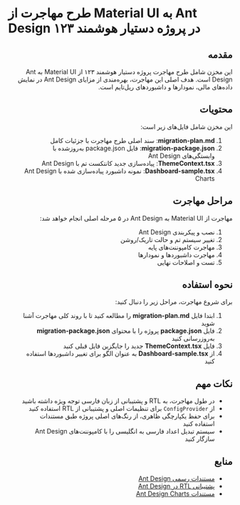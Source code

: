 # طرح مهاجرت از Material UI به Ant Design در پروژه دستیار هوشمند ۱۲۳

<div dir="rtl">

## مقدمه

این مخزن شامل طرح مهاجرت پروژه دستیار هوشمند ۱۲۳ از Material UI به Ant Design است. هدف اصلی این مهاجرت، بهره‌مندی از مزایای Ant Design در نمایش داده‌های مالی، نمودارها و داشبوردهای ریل‌تایم است.

## محتویات

این مخزن شامل فایل‌های زیر است:

1. **migration-plan.md**: سند اصلی طرح مهاجرت با جزئیات کامل
2. **migration-package.json**: فایل package.json به‌روزشده با وابستگی‌های Ant Design
3. **ThemeContext.tsx**: پیاده‌سازی جدید کانتکست تم با Ant Design
4. **Dashboard-sample.tsx**: نمونه داشبورد پیاده‌سازی شده با Ant Design Charts

## مراحل مهاجرت

مهاجرت از Material UI به Ant Design در ۵ مرحله اصلی انجام خواهد شد:

1. نصب و پیکربندی Ant Design
2. تغییر سیستم تم و حالت تاریک/روشن
3. مهاجرت کامپوننت‌های پایه
4. مهاجرت داشبوردها و نمودارها
5. تست و اصلاحات نهایی

## نحوه استفاده

برای شروع مهاجرت، مراحل زیر را دنبال کنید:

1. ابتدا فایل **migration-plan.md** را مطالعه کنید تا با روند کلی مهاجرت آشنا شوید
2. فایل **package.json** پروژه را با محتوای **migration-package.json** به‌روزرسانی کنید
3. فایل **ThemeContext.tsx** جدید را جایگزین فایل قبلی کنید
4. از **Dashboard-sample.tsx** به عنوان الگو برای تغییر داشبوردها استفاده کنید

## نکات مهم

- در طول مهاجرت، به RTL و پشتیبانی از زبان فارسی توجه ویژه داشته باشید
- از `ConfigProvider` برای تنظیمات اصلی و پشتیبانی از RTL استفاده کنید
- برای حفظ یکپارچگی ظاهری، از رنگ‌های اصلی پروژه طبق مستندات استفاده کنید
- سیستم تبدیل اعداد فارسی به انگلیسی را با کامپوننت‌های Ant Design سازگار کنید

## منابع

- [مستندات رسمی Ant Design](https://ant.design/docs/react/introduce)
- [پشتیبانی RTL در Ant Design](https://ant.design/docs/react/rtl)
- [مستندات Ant Design Charts](https://charts.ant.design/en)

</div> 